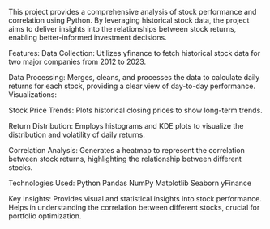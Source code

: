 This project provides a comprehensive analysis of stock performance and correlation using Python. By leveraging historical stock data, the project aims to deliver insights into the relationships between stock returns, enabling better-informed investment decisions.

Features:
Data Collection: Utilizes yfinance to fetch historical stock data for two major companies from 2012 to 2023.

Data Processing: Merges, cleans, and processes the data to calculate daily returns for each stock, providing a clear view of day-to-day performance.
Visualizations:

Stock Price Trends: Plots historical closing prices to show long-term trends.

Return Distribution: Employs histograms and KDE plots to visualize the distribution and volatility of daily returns.

Correlation Analysis: Generates a heatmap to represent the correlation between stock returns, highlighting the relationship between different stocks.

Technologies Used:
Python
Pandas
NumPy
Matplotlib
Seaborn
yFinance

Key Insights:
Provides visual and statistical insights into stock performance.
Helps in understanding the correlation between different stocks, crucial for portfolio optimization.
